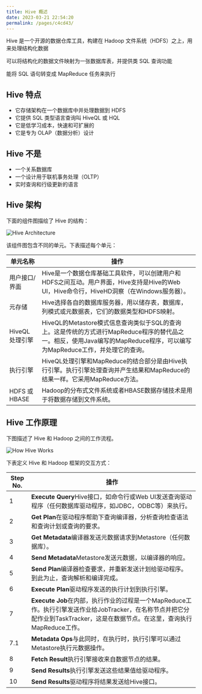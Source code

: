 ```yaml
---
title: Hive 概述
date: 2023-03-21 22:54:20
permalink: /pages/c4cd43/
---
```

Hive 是一个开源的数据仓库工具，构建在 Hadoop 文件系统（HDFS）之上，用来处理结构化数据

可以将结构化的数据文件映射为一张数据库表，并提供类 SQL 查询功能

能将 SQL 语句转变成 MapReduce 任务来执行


## Hive 特点

* 它存储架构在一个数据库中并处理数据到 HDFS
* 它提供 SQL 类型语言查询叫 HiveQL 或 HQL
* 它是低学习成本，快速和可扩展的
* 它是专为 OLAP（数据分析）设计


## Hive 不是

* 一个关系数据库
* 一个设计用于联机事务处理（OLTP）
* 实时查询和行级更新的语言


## Hive 架构

下面的组件图描绘了 Hive 的结构：

![Hive Architecture](https://atts.w3cschool.cn/attachments/day_210928/202109281008531848.jpg)

该组件图包含不同的单元。下表描述每个单元：

| 单元名称       | 操作                                                                                                                                                                      |
| -------------- | ------------------------------------------------------------------------------------------------------------------------------------------------------------------------- |
| 用户接口/界面  | Hive是一个数据仓库基础工具软件，可以创建用户和HDFS之间互动。用户界面，Hive支持是Hive的Web UI，Hive命令行，HiveHD洞察（在Windows服务器）。                                 |
| 元存储         | Hive选择各自的数据库服务器，用以储存表，数据库，列模式或元数据表，它们的数据类型和HDFS映射。                                                                              |
| HiveQL处理引擎 | HiveQL的Metastore模式信息查询类似于SQL的查询上。这是传统的方式进行MapReduce程序的替代品之一。相反，使用Java编写的MapReduce程序，可以编写为MapReduce工作，并处理它的查询。 |
| 执行引擎       | HiveQL处理引擎和MapReduce的结合部分是由Hive执行引擎。执行引擎处理查询并产生结果和MapReduce的结果一样。它采用MapReduce方法。                                               |
| HDFS 或 HBASE  | Hadoop的分布式文件系统或者HBASE数据存储技术是用于将数据存储到文件系统。                                                                                                   |


## Hive 工作原理

下图描述了 Hive 和 Hadoop 之间的工作流程。

![How Hive Works](https://atts.w3cschool.cn/attachments/day_210928/202109281008439573.jpg)

下表定义 Hive 和 Hadoop 框架的交互方式：

| Step No. | 操作                                                                                                                                                                                 |
| -------- | ------------------------------------------------------------------------------------------------------------------------------------------------------------------------------------ |
| 1        | **Execute Query**Hive接口，如命令行或Web UI发送查询驱动程序（任何数据库驱动程序，如JDBC，ODBC等）来执行。                                                                      |
| 2        | **Get Plan**在驱动程序帮助下查询编译器，分析查询检查语法和查询计划或查询的要求。                                                                                               |
| 3        | **Get Metadata**编译器发送元数据请求到Metastore（任何数据库）。                                                                                                                |
| 4        | **Send Metadata**Metastore发送元数据，以编译器的响应。                                                                                                                         |
| 5        | **Send Plan**编译器检查要求，并重新发送计划给驱动程序。到此为止，查询解析和编译完成。                                                                                          |
| 6        | **Execute Plan**驱动程序发送的执行计划到执行引擎。                                                                                                                             |
| 7        | **Execute Job**在内部，执行作业的过程是一个MapReduce工作。执行引擎发送作业给JobTracker，在名称节点并把它分配作业到TaskTracker，这是在数据节点。在这里，查询执行MapReduce工作。 |
| 7.1      | **Metadata Ops**与此同时，在执行时，执行引擎可以通过Metastore执行元数据操作。                                                                                                  |
| 8        | **Fetch Result**执行引擎接收来自数据节点的结果。                                                                                                                               |
| 9        | **Send Results**执行引擎发送这些结果值给驱动程序。                                                                                                                             |
| 10       | **Send Results**驱动程序将结果发送给Hive接口。                                                                                                                                 |
